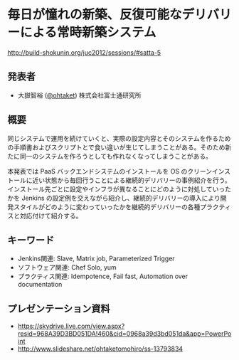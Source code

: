 毎日が憧れの新築、反復可能なデリバリーによる常時新築システム
============================================================

http://build-shokunin.org/juc2012/sessions/#satta-5

発表者
------

* 大嶽智裕 ([@ohtaket](https://twitter.com/ohtaket)) 株式会社富士通研究所

概要
----

同じシステムで運用を続けていくと、実際の設定内容とそのシステムを作るための手順書およびスクリプトとで食い違いが生じてしまうことがある。そのため新たに同一のシステムを作ろうとしても作れなくなってしまうことがある。

本発表では
PaaS バックエンドシステムのインストールを OS のクリーンインストールに近い状態から毎回行うことによる継続的デリバリーの事例紹介を行う。インストール先ごとに設定やインフラが異なることにどのように対処していったかを Jenkins の設定例を交えながら紹介し、継続的デリバリーの導入により開発スタイルがどのように変わっていったかを継続的デリバリーの各種プラクティスと対応付けて紹介する。

キーワード
----------

* Jenkins関連: Slave, Matrix job, Parameterized Trigger
* ソフトウェア関連: Chef Solo, yum
* プラクティス関連: Idempotence, Fail fast, Automation over documentation

プレゼンテーション資料
----------------------

* https://skydrive.live.com/view.aspx?resid=968A39D3BD051DA!460&cid=0968a39d3bd051da&app=PowerPoint
* http://www.slideshare.net/ohtaketomohiro/ss-13793834

